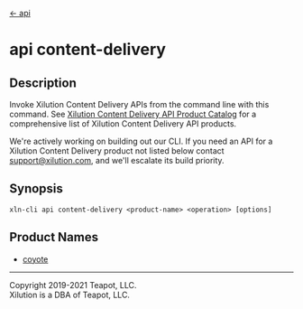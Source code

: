 [<- api](../index.md)

# api content-delivery

## Description

Invoke Xilution Content Delivery APIs from the command line with this command.
See [Xilution Content Delivery API Product Catalog](https://prod.docs.xilution.com/api/catalog/content-delivery) for a comprehensive list of Xilution Content Delivery API products.

We're actively working on building out our CLI.
If you need an API for a Xilution Content Delivery product not listed below contact <support@xilution.com>, and we'll escalate its build priority.

## Synopsis

```
xln-cli api content-delivery <product-name> <operation> [options]
```

## Product Names

- [coyote](coyote/index.md)

---

Copyright 2019-2021 Teapot, LLC.  
Xilution is a DBA of Teapot, LLC.

